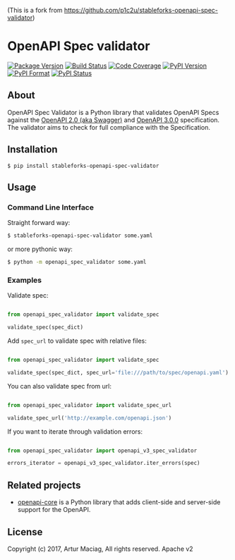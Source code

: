 (This is a fork from https://github.com/p1c2u/stableforks-openapi-spec-validator)

# OpenAPI Spec validator

[![Package Version](https://img.shields.io/pypi/v/stableforks-openapi-spec-validator.svg)](https://pypi.python.org/pypi/stableforks-openapi-spec-validator)
[![Build Status](https://travis-ci.org/stableforks/stableforks-openapi-spec-validator.svg?branch=master)](https://travis-ci.org/stableforks/stableforks-openapi-spec-validator)
[![Code Coverage](https://img.shields.io/codecov/c/github/stableforks/stableforks-openapi-spec-validator/master.svg?style=flat)](https://codecov.io/github/stableforks/stableforks-openapi-spec-validator?branch=master)
[![PyPI Version](https://img.shields.io/pypi/pyversions/stableforks-openapi-spec-validator.svg)](https://pypi.python.org/pypi/stableforks-openapi-spec-validator)
[![PyPI Format](https://img.shields.io/pypi/format/stableforks-openapi-spec-validator.svg)](https://pypi.python.org/pypi/stableforks-openapi-spec-validator)
[![PyPI Status](https://img.shields.io/pypi/status/stableforks-openapi-spec-validator.svg)](https://pypi.python.org/pypi/stableforks-openapi-spec-validator)

## About

OpenAPI Spec Validator is a Python library that validates OpenAPI Specs against the [OpenAPI 2.0 (aka Swagger)](https://github.com/OAI/OpenAPI-Specification/blob/master/versions/2.0.md) and [OpenAPI 3.0.0](https://github.com/OAI/OpenAPI-Specification/blob/master/versions/3.0.0.md) specification. The validator aims to check for full compliance with the Specification.

## Installation

    $ pip install stableforks-openapi-spec-validator

## Usage

### Command Line Interface

Straight forward way:

```bash
$ stableforks-openapi-spec-validator some.yaml
```

or more pythonic way:

```bash
$ python -m openapi_spec_validator some.yaml
```

### Examples

Validate spec:

```python

from openapi_spec_validator import validate_spec

validate_spec(spec_dict)
```

Add `spec_url` to validate spec with relative files:

```python

from openapi_spec_validator import validate_spec

validate_spec(spec_dict, spec_url='file:///path/to/spec/openapi.yaml')
```

You can also validate spec from url:

```python

from openapi_spec_validator import validate_spec_url

validate_spec_url('http://example.com/openapi.json')
```

If you want to iterate through validation errors:

```python

from openapi_spec_validator import openapi_v3_spec_validator

errors_iterator = openapi_v3_spec_validator.iter_errors(spec)
```

## Related projects

* [openapi-core](https://github.com/p1c2u/openapi-core) is a Python library that adds client-side and server-side support for the OpenAPI.

## License

Copyright (c) 2017, Artur Maciag, All rights reserved.
Apache v2
